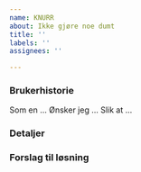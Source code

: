 ```yaml
---
name: KNURR
about: Ikke gjøre noe dumt
title: ''
labels: ''
assignees: ''

---
```


### Brukerhistorie
Som en ...
Ønsker jeg ...
Slik at ...

### Detaljer

### Forslag til løsning
